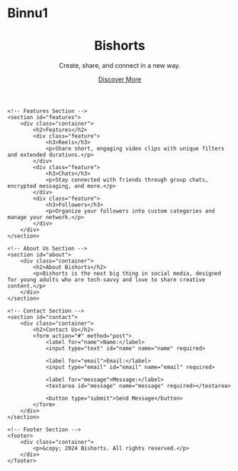 # Binnu1
<!DOCTYPE html>
<html lang="en">
<head>
    <meta charset="UTF-8">
    <meta name="viewport" content="width=device-width, initial-scale=1.0">
    <title>Bishorts - Social Media Redefined</title>
    <link rel="stylesheet" href="styles.css">
</head>
<body>
    <!-- Header Section -->
    <header>
        <div class="container">
            <h1>Bishorts</h1>
            <p>Create, share, and connect in a new way.</p>
            <a href="#features" class="cta-button">Discover More</a>
        </div>
    </header>

    <!-- Features Section -->
    <section id="features">
        <div class="container">
            <h2>Features</h2>
            <div class="feature">
                <h3>Reels</h3>
                <p>Share short, engaging video clips with unique filters and extended durations.</p>
            </div>
            <div class="feature">
                <h3>Chats</h3>
                <p>Stay connected with friends through group chats, encrypted messaging, and more.</p>
            </div>
            <div class="feature">
                <h3>Followers</h3>
                <p>Organize your followers into custom categories and manage your network.</p>
            </div>
        </div>
    </section>

    <!-- About Us Section -->
    <section id="about">
        <div class="container">
            <h2>About Bishorts</h2>
            <p>Bishorts is the next big thing in social media, designed for young adults who are tech-savvy and love to share creative content.</p>
        </div>
    </section>

    <!-- Contact Section -->
    <section id="contact">
        <div class="container">
            <h2>Contact Us</h2>
            <form action="#" method="post">
                <label for="name">Name:</label>
                <input type="text" id="name" name="name" required>
                
                <label for="email">Email:</label>
                <input type="email" id="email" name="email" required>
                
                <label for="message">Message:</label>
                <textarea id="message" name="message" required></textarea>
                
                <button type="submit">Send Message</button>
            </form>
        </div>
    </section>

    <!-- Footer Section -->
    <footer>
        <div class="container">
            <p>&copy; 2024 Bishorts. All rights reserved.</p>
        </div>
    </footer>
</body>
</html>
